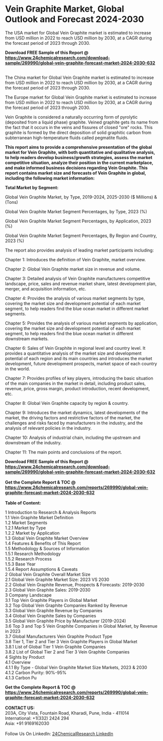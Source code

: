 <h1>Vein Graphite Market, Global Outlook and Forecast 2024-2030</h1><p>
</p><p>The USA market for Global Vein Graphite market is estimated to increase from USD million in 2022 to reach USD million by 2030, at a CAGR during the forecast period of 2023 through 2030.</p><p>
</p><div><b>Download FREE Sample of this Report @ 
            <a href="https://www.24chemicalresearch.com/download-sample/269990/global-vein-graphite-forecast-market-2024-2030-632">
            https://www.24chemicalresearch.com/download-sample/269990/global-vein-graphite-forecast-market-2024-2030-632</a></b></div><br><p>The China market for Global Vein Graphite market is estimated to increase from USD million in 2022 to reach USD million by 2030, at a CAGR during the forecast period of 2023 through 2030.</p><p>
</p><p>The Europe market for Global Vein Graphite market is estimated to increase from USD million in 2022 to reach USD million by 2030, at a CAGR during the forecast period of 2023 through 2030.</p><p>
Vein Graphite is considered a naturally occurring form of pyrolytic (deposited from a liquid phase) graphite. Veined graphite gets its name from the fact that it occurs in the veins and fissures of closed "ore" rocks. This graphite is formed by the direct deposition of solid graphitic carbon from subterranean high-temperature fluids called pegmatite fluids.</p><p>
<strong>This report aims to provide a comprehensive presentation of the global market for Vein Graphite, with both quantitative and qualitative analysis, to help readers develop business/growth strategies, assess the market competitive situation, analyze their position in the current marketplace, and make informed business decisions regarding Vein Graphite. This report contains market size and forecasts of Vein Graphite in global, including the following market information:</strong></p><p>
</p><p>
<strong>Total Market by Segment:</strong></p><p>
Global Vein Graphite Market, by Type, 2019-2024, 2025-2030 ($ Millions) &amp; (Tons)</p><p>
Global Vein Graphite Market Segment Percentages, by Type, 2023 (%)</p><p>
</p><p>
Global Vein Graphite Market Segment Percentages, by Application, 2023 (%)</p><p>
</p><p>
Global Vein Graphite Market Segment Percentages, By Region and Country, 2023 (%)</p><p>
</p><p>
The report also provides analysis of leading market participants including:</p><p>
</p><p>
</p><p>
Chapter 1: Introduces the definition of Vein Graphite, market overview.</p><p>
Chapter 2: Global Vein Graphite market size in revenue and volume.</p><p>
Chapter 3: Detailed analysis of Vein Graphite manufacturers competitive landscape, price, sales and revenue market share, latest development plan, merger, and acquisition information, etc.</p><p>
Chapter 4: Provides the analysis of various market segments by type, covering the market size and development potential of each market segment, to help readers find the blue ocean market in different market segments.</p><p>
Chapter 5: Provides the analysis of various market segments by application, covering the market size and development potential of each market segment, to help readers find the blue ocean market in different downstream markets.</p><p>
Chapter 6: Sales of Vein Graphite in regional level and country level. It provides a quantitative analysis of the market size and development potential of each region and its main countries and introduces the market development, future development prospects, market space of each country in the world.</p><p>
Chapter 7: Provides profiles of key players, introducing the basic situation of the main companies in the market in detail, including product sales, revenue, price, gross margin, product introduction, recent development, etc.</p><p>
Chapter 8: Global Vein Graphite capacity by region &amp; country.</p><p>
Chapter 9: Introduces the market dynamics, latest developments of the market, the driving factors and restrictive factors of the market, the challenges and risks faced by manufacturers in the industry, and the analysis of relevant policies in the industry.</p><p>
Chapter 10: Analysis of industrial chain, including the upstream and downstream of the industry.</p><p>
Chapter 11: The main points and conclusions of the report.</p><div><b>Download FREE Sample of this Report @ 
            <a href="https://www.24chemicalresearch.com/download-sample/269990/global-vein-graphite-forecast-market-2024-2030-632">
            https://www.24chemicalresearch.com/download-sample/269990/global-vein-graphite-forecast-market-2024-2030-632</a></b></div><br><div><b>Get the Complete Report & TOC @ 
            <a href="https://www.24chemicalresearch.com/reports/269990/global-vein-graphite-forecast-market-2024-2030-632">
            https://www.24chemicalresearch.com/reports/269990/global-vein-graphite-forecast-market-2024-2030-632</a></b></div><br>
            <b>Table of Content:</b><p>1 Introduction to Research & Analysis Reports<br />
    1.1 Vein Graphite Market Definition<br />
    1.2 Market Segments<br />
        1.2.1 Market by Type<br />
        1.2.2 Market by Application<br />
    1.3 Global Vein Graphite Market Overview<br />
    1.4 Features & Benefits of This Report<br />
    1.5 Methodology & Sources of Information<br />
        1.5.1 Research Methodology<br />
        1.5.2 Research Process<br />
        1.5.3 Base Year<br />
        1.5.4 Report Assumptions & Caveats<br />
2 Global Vein Graphite Overall Market Size<br />
    2.1 Global Vein Graphite Market Size: 2023 VS 2030<br />
    2.2 Global Vein Graphite Revenue, Prospects & Forecasts: 2019-2030<br />
    2.3 Global Vein Graphite Sales: 2019-2030<br />
3 Company Landscape<br />
    3.1 Top Vein Graphite Players in Global Market<br />
    3.2 Top Global Vein Graphite Companies Ranked by Revenue<br />
    3.3 Global Vein Graphite Revenue by Companies<br />
    3.4 Global Vein Graphite Sales by Companies<br />
    3.5 Global Vein Graphite Price by Manufacturer (2019-2024)<br />
    3.6 Top 3 and Top 5 Vein Graphite Companies in Global Market, by Revenue in 2023<br />
    3.7 Global Manufacturers Vein Graphite Product Type<br />
    3.8 Tier 1, Tier 2 and Tier 3 Vein Graphite Players in Global Market<br />
        3.8.1 List of Global Tier 1 Vein Graphite Companies<br />
        3.8.2 List of Global Tier 2 and Tier 3 Vein Graphite Companies<br />
4 Sights by Product<br />
    4.1 Overview<br />
        4.1.1 By Type - Global Vein Graphite Market Size Markets, 2023 & 2030<br />
        4.1.2 Carbon Purity: 90%-95%<br />
        4.1.3 Carbon Pu</p><div><b>Get the Complete Report & TOC @ 
            <a href="https://www.24chemicalresearch.com/reports/269990/global-vein-graphite-forecast-market-2024-2030-632">
            https://www.24chemicalresearch.com/reports/269990/global-vein-graphite-forecast-market-2024-2030-632</a></b></div><br><b>CONTACT US:</b><br>
            203A, City Vista, Fountain Road, Kharadi, Pune, India - 411014<br>
            International: +1(332) 2424 294<br>
            Asia: +91 9169162030 <br><br>
            Follow Us On LinkedIn: <a href="https://www.linkedin.com/company/24chemicalresearch/">24ChemicalResearch LinkedIn</a>